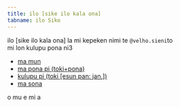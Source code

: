 ```yaml
---
title: ilo [sike ilo kala ona]
tabname: ilo Siko
---
```


ilo [sike ilo kala ona] la mi kepeken nimi te `@velho.sieni`to  
mi lon kulupu pona ni3  

* [ma mun](https://discord.gg/5AVHaJfKQ3)
* [ma pona pi (toki+pona)](https://discord.gg/Byqn5z9)
* [kulupu pi (toki [esun pan: jan.])](https://discord.gg/BZbc9wFW5h)
* [ma sona](https://discord.gg/ACtR8vUVdU)  

o mu e mi a  
